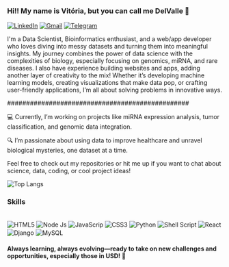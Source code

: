 ### Hi!! My name is Vitória, but you can call me DelValle 👋 ###

[![LinkedIn](https://img.shields.io/badge/LinkedIn-0077B5?style=for-the-badge&logo=linkedin&logoColor=white)](https://www.linkedin.com/in/vitoriaregina/)
[![Gmail](https://img.shields.io/badge/Gmail-D14836?style=for-the-badge&logo=gmail&logoColor=white)](vitoriastirling@gmail.com)
[![Telegram](https://img.shields.io/badge/Telegram-2CA5E0?style=for-the-badge&logo=telegram&logoColor=white)](t.me/de_el_valle)

I'm a Data Scientist, Bioinformatics enthusiast, and a web/app developer who loves diving into messy datasets and turning them into meaningful insights. My journey combines the power of data science with the complexities of biology, especially focusing on genomics, miRNA, and rare diseases. I also have experience building websites and apps, adding another layer of creativity to the mix! Whether it’s developing machine learning models, creating visualizations that make data pop, or crafting user-friendly applications, I’m all about solving problems in innovative ways.

################################################

💻 Currently, I’m working on projects like miRNA expression analysis, tumor classification, and genomic data integration.

🔍 I’m passionate about using data to improve healthcare and unravel biological mysteries, one dataset at a time.

Feel free to check out my repositories or hit me up if you want to chat about science, data, coding, or cool project ideas!

![Top Langs](https://github-readme-stats.vercel.app/api/top-langs/?username=Delvalle-beep&hide_progress=true)

### Skills ###
<div style="display: inline_block"></br>
        <img align="center" alt="HTML5" src="https://img.shields.io/badge/HTML5-E34F26?style=for-the-badge&logo=html5&logoColor=white"/>
        <img align="center" alt="Node Js" src="https://img.shields.io/badge/Node.js-43853D?style=for-the-badge&logo=node.js&logoColor=white"/>
        <img align="center" alt="JavaScrip" src="https://img.shields.io/badge/JavaScript-F7DF1E?style=for-the-badge&logo=javascript&logoColor=black"/>
        <img align="center" alt="CSS3" src="https://img.shields.io/badge/CSS3-1572B6?style=for-the-badge&logo=css3&logoColor=white"/>
        <img align="center" alt="Python" src="https://img.shields.io/badge/Python-14354C?style=for-the-badge&logo=python&logoColor=white"/>
        <img align="center" alt="Shell Script" src="https://img.shields.io/badge/Shell_Script-121011?style=for-the-badge&logo=gnu-bash&logoColor=white"/>
        <img align="center" alt="React" src="https://img.shields.io/badge/React-20232A?style=for-the-badge&logo=react&logoColor=61DAFB"/>
        <img align="center" alt="Django" src="https://img.shields.io/badge/Django-092E20?style=for-the-badge&logo=django&logoColor=white"/>
        <img align="center" alt="MySQL" src="https://img.shields.io/badge/MySQL-00000F?style=for-the-badge&logo=mysql&logoColor=white"/>
</div>


#### Always learning, always evolving—ready to take on new challenges and opportunities, especially those in USD! 💸 ###
